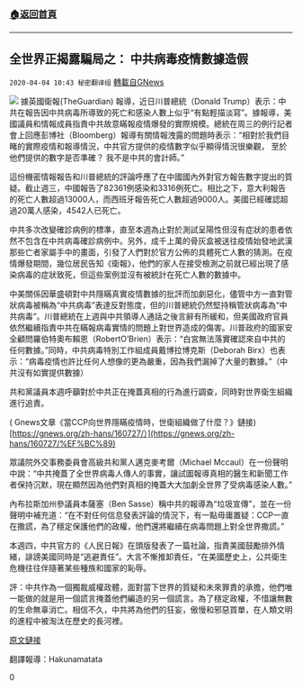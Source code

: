 ###  [:house:返回首頁](https://github.com/ourhimalayas/txt)
---

## 全世界正揭露騙局之： 中共病毒疫情數據造假
`2020-04-04 10:43 秘密翻译组` [轉載自GNews](https://gnews.org/zh-hant/162010/)

![](https://s3-ap-northeast-1.amazonaws.com/news.guo.offload.media/wp-content/uploads/2020/04/04104114/%E4%B8%AD%E5%85%B1%E7%97%85%E6%AF%92%E7%96%AB%E6%83%85%E6%95%B0%E6%8D%AE%E9%80%A0%E5%81%87.jpg)
據英國衛報(TheGuardian) 報導，近日川普總統（Donald Trump）表示：中共在報告因中共病毒所導致的死亡和感染人數上似乎“有點輕描淡寫”。據報導，美國議員和情報成員指責中共故意瞞報疫情爆發的實際規模。總統在周三的例行記者會上回應彭博社（Bloomberg）報導有關情報洩露的問題時表示：“相對於我們目睹的實際疫情和報導情況，中共官方提供的疫情數字似乎顯得情況很樂觀， 至於他們提供的數字是否準確？ 我不是中共的會計師。”

這份機密情報報告和川普總統的評論呼應了在中國國內外對官方報告數字提出的質疑。截止週三，中國報告了82361例感染和3316例死亡。相比之下，意大利報告的死亡人數超過13000人，而西班牙報告死亡人數超過9000人。美國已經確認超過20萬人感染，4542人已死亡。

中共多次改變確診病例的標準，直至本週為止對於測試呈陽性但沒有症狀的患者依然不包含在中共病毒確診病例中。另外，成千上萬的骨灰盒被送往疫情始發地武漢那些亡者家屬手中的畫面，引發了人們對於官方公佈的具體死亡人數的猜測。在疫情爆發期間，幾位居民告知《衛報》，他們的家人在接受檢測之前就已經出現了感染病毒的症狀致死，但這些案例並沒有被統計在死亡人數的數據中。

中美關係因華盛頓對中共隱瞞真實疫情數據的批評而加劇惡化，儘管中方一直對管狀病毒被稱為“中共病毒”表達反對態度，但的川普總統仍然堅持稱管狀病毒為“中共病毒”。川普總統在上週與中共領導人通話之後言辭有所緩和，但美國政府官員依然繼續指責中共在瞞報病毒實情的問題上對世界造成的傷害。川普政府的國家安全顧問羅伯特奧布賴恩（RobertO’Brien）表示：“白宮無法落實確認來自中共的任何數據。”同時，中共病毒特別工作組成員戴博拉博克斯（Deborah Birx）也表示：“病毒疫情也許比任何人想像的更為嚴重，因為我們漏掉了大量的數據。”（中共沒有如實提供數據）

共和黨議員本週呼籲對於中共正在掩蓋真相的行為進行調查，同時對世界衛生組織進行追責。

( Gnews文章《當CCP向世界隱瞞疫情時，世衛組織做了什麼？》鏈接) [https://gnews.org/zh-hans/160727/）](https://gnews.org/zh-hans/160727/%EF%BC%89)

眾議院外交事務委員會高級共和黨人邁克麥考爾（Michael Mccaul）在一份聲明中說：“中共掩蓋了全世界病毒人傳人的事實，讓試圖報導真相的醫生和新聞工作者保持沉默，現在顯然因為他們對真相的掩蓋大大加劇全世界了受病毒感染人數。”

內布拉斯加州參議員本薩塞（Ben Sasse）稱中共的報導為“垃圾宣傳”，並在一份聲明中補充道：“在不對任何信息發表評論的情況下，有一點毋庸置疑：CCP一直在撒謊，為了穩定保護他們的政權，他們還將繼續在病毒問題上對全世界撒謊。”

本週四，中共官方的《人民日報》在頭版發表了一篇社論，指責美國鼓勵排外情緒，誹謗美國同時是“逃避責任”。大言不慚推卸責任，“在美國歷史上，公共衛生危機往往伴隨著某些種族和國家的恥辱。

評：中共作為一個獨裁威權政體，面對當下世界的質疑和未來罪責的承擔，他們唯一能做的就是用一個謊言掩蓋他們編造的另一個謊言。為了穩定政權，不惜讓無數的生命無辜消亡。相信不久，中共將為他們的狂妄，傲慢和邪惡買單，在人類文明的進程中被淘汰在歷史的長河裡。

[原文鏈接](https://www.theguardian.com/us-news/2020/apr/02/on-the-light-side-trump-casts-doubt-on-chinas-coronavirus-figures?CMP=Share_iOSApp_Other)

翻譯報導：Hakunamatata

0

